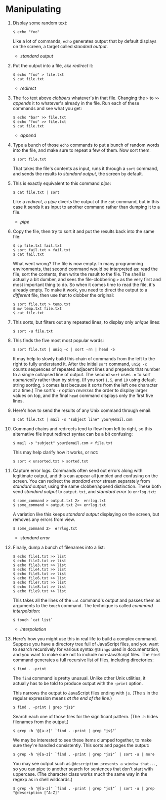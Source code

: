 # Manipulating

1.  Display some random text:

        $ echo "foo"

    Like a lot of commands, `echo` generates output that by default
    displays on the screen, a target called _standard output_.

    - _standard output_

1.  Put the output into a file, aka _redirect_ it:

        $ echo "foo" > file.txt
        $ cat file.txt

    - _redirect_

1.  The `foo` text above _clobbers_ whatever's in that file. Changing
    the `>` to `>>` _appends_ it to whatever's already in the file.
    Run each of these commands and see what you get:

        $ echo "bar" >> file.txt
        $ echo "foo" >> file.txt
        $ cat file.txt

    - _append_

1.  Type a bunch of those `echo` commands to put a bunch of random
    words into the file, and make sure to repeat a few of them. Now
    sort them:

        $ sort file.txt

    That takes the file's contents as input, runs it through a `sort`
    command, and sends the results to _standard output_, the screen by
    default.

1.  This is exactly equivalent to this command _pipe_:

        $ cat file.txt | sort

    Like a _redirect_, a _pipe_ diverts the output of the `cat`
    command, but in this case it sends it as input to another command
    rather than dumping it to a file.

    - _pipe_

1.  Copy the file, then try to sort it and put the results back into
    the same file:

        $ cp file.txt fail.txt
        $ sort fail.txt > fail.txt
        $ cat fail.txt

    What went wrong? The file is now empty. In many programming
    environments, that second command would be interpreted as: read
    the file, sort the contents, then write the result to the file.
    The shell is actually a bit dumber, and sees the file-clobbering
    `>` as the very first and most important thing to do. So when it
    comes time to read the file, it's already empty.  To make it work,
    you need to direct the output to a _different_ file, then use that
    to clobber the original:

        $ sort file.txt > temp.txt
        $ mv temp.txt file.txt
        $ cat file.txt

1.  This sorts, but filters out any repeated lines, to display only
    _unique_ lines:

        $ sort -u file.txt

1.  This finds the five most most popular words:

        $ sort file.txt | uniq -c | sort -rn | head -5

    It may help to slowly build this chain of commands from the left
    to the right to fully understand it. After the initial `sort`
    command, `uniq -c` counts sequences of repeated adjacent lines and
    prepends that number to a single collapsed line of output. The
    second `sort` uses `-n` to sort _numerically_ rather than by
    string. (If you sort `1`, `5`, and `10` using default string
    sorting, `5` comes last because it sorts from the left one
    character at a time.) The sort's `-r` option _reverses_ the order
    to display larger values on top, and the final `head` command
    displays only the first five lines.

1.  Here's how to send the results of any Unix command through email:

        $ cat file.txt | mail -s "subject line" your@email.com

1.  Command chains and redirects tend to flow from left to right, so
    this alternative file input redirect syntax can be a bit
    confusing:

        $ mail -s "subject" your@email.com < file.txt

    This may help clarify how it works, or not:

        $ sort < unsorted.txt > sorted.txt

1.  Capture error logs. Commands often send out errors along with
    legitimate output, and this can appear all jumbled and confusing
    on the screen. You can redirect the _standard error_ stream
    separately from _standard output_, using the same clobber/append
    distinction. These both send _standard output_ to `output.txt`,
    and _standard error_ to `errlog.txt`:

        $ some_command > output.txt 2>  errlog.txt
        $ some_command > output.txt 2>> errlog.txt

    A variation like this keeps _standard output_ displaying on the
    screen, but removes any errors from view.

        $ some_command 2>  errlog.txt

    - _standard error_

1.  Finally, dump a bunch of filenames into a list:

        $ echo file1.txt >> list
        $ echo file2.txt >> list
        $ echo file3.txt >> list
        $ echo file4.txt >> list
        $ echo file5.txt >> list
        $ echo file6.txt >> list
        $ echo file7.txt >> list
        $ echo file8.txt >> list
        $ echo file9.txt >> list

    This takes all the lines of the `cat` command's output and passes
    them as arguments to the `touch` command. The technique is called
    _command interpolation_:

        $ touch `cat list`

    - _interpolation_

1.  Here's how you might use this in real life to build a complex
    command. Suppose you have a directory tree full of JavaScript
    files, and you want to search recursively for various syntax
    `@things` used in documentation, and you want to make sure not to
    include non-JavaScript files. The `find` command generates a full
    recursive list of files, including directories:

        $ find . -print

    The `find` command is pretty unusual. Unlike other Unix utilities,
    it actually has to be told to produce output with the `-print`
    option.

    This narrows the output to JavaScript files ending with `js`. (The
    `$` in the regular expression means _at the end of the line_.)

        $ find . -print | grep "js$"

    Search each one of those files for the significant pattern. (The
    `-h` hides filenames from the output.)

        $ grep -h '@[a-z]' `find . -print | grep "js$"`

    We may be interested to see these items clumped together, to make
    sure they're handled consistently. This sorts and pages the
    output:

        $ grep -h '@[a-z]' `find . -print | grep "js$"` | sort -u | more

    You may see output such as `@description presents a window
    that...`, so you can pipe to another search for sentences that
    don't start with uppercase. (The character class works much the
    same way in the regexp as in shell wildcards.)

        $ grep -h '@[a-z]' `find . -print | grep "js$"` | sort -u | grep "@description [^A-Z]"
